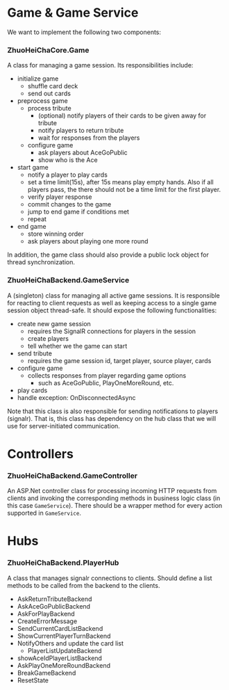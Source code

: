 # Game & Game Service
We want to implement the following two components:

### ZhuoHeiChaCore.Game
A class for managing a game session. Its responsibilities include:
- initialize game
    - shuffle card deck
    - send out cards
- preprocess game
    - process tribute
        - (optional) notify players of their cards to be given away for tribute
        - notify players to return tribute
        - wait for responses from the players
    - configure game
        - ask players about AceGoPublic
        - show who is the Ace
- start game
    - notify a player to play cards         
    - set a time limit(15s), after 15s means play empty hands. Also if all players pass, the there should not be a time limit for the first player.
    - verify player response
    - commit changes to the game
    - jump to end game if conditions met
    - repeat
- end game
    - store winning order
    - ask players about playing one more round

In addition, the game class should also provide a public lock object for thread synchronization. 

### ZhuoHeiChaBackend.GameService
A (singleton) class for managing all active game sessions. It is responsible for reacting to client requests as well as keeping access to a single game session object thread-safe. It should expose the following functionalities:
- create new game session
    - requires the SignalR connections for players in the session 
    - create players
    - tell whether we the game can start
- send tribute
    - requires the game session id, target player, source player, cards
- configure game
    - collects responses from player regarding game options
        - such as AceGoPublic, PlayOneMoreRound, etc.
- play cards
- handle exception: OnDisconnectedAsync

Note that this class is also responsible for sending notifications to players (signalr). That is, this class has dependency on the hub class that we will use for server-initiated communication.

# Controllers

### ZhuoHeiChaBackend.GameController
An ASP.Net controller class for processing incoming HTTP requests from clients and invoking the corresponding methods in business logic class (in this case `GameService`). There should be a wrapper method for every action supported in `GameService`.

# Hubs

### ZhuoHeiChaBackend.PlayerHub
A class that manages signalr connections to clients. Should define a list methods to be called from the backend to the clients.
-  AskReturnTributeBackend
-  AskAceGoPublicBackend
-  AskForPlayBackend
- CreateErrorMessage
- SendCurrentCardListBackend
-  ShowCurrentPlayerTurnBackend
-  NotifyOthers and update the card list
    -  PlayerListUpdateBackend
-  showAceIdPlayerListBackend
-  AskPlayOneMoreRoundBackend
-  BreakGameBackend
-  ResetState


